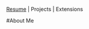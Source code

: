 [Resume](https://docs.google.com/document/d/17pUq_3tGtHu9gm5RQgDUsv0K3hhgQ_kKsRPcbJjAXLA/edit?usp=sharing) | Projects | Extensions

#About Me
